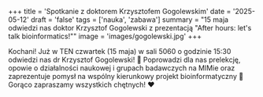+++
title = 'Spotkanie z doktorem Krzysztofem Gogolewskim'
date = '2025-05-12'
draft = 'false'
tags = ['nauka', 'zabawa']
summary = "15 maja odwiedzi nas doktor Krzysztof Gogolewski z prezentacją \"After hours: let's talk bioinformatics!\""
image = 'images/gogolewski.jpg'
+++

<!-- Tutaj START - cała treść posta -->

Kochani! Już w TEN czwartek (15 maja) w sali 5060 o godzinie 15:30 odwiedzi nas dr Krzysztof Gogolewski! 🤯 
Poprowadzi dla nas prelekcję, opowie o działalności naukowej i grupach badawczych na MIMie oraz zaprezentuje pomysł na wspólny kierunkowy projekt bioinformatyczny 👀
Gorąco zapraszamy wszystkich chętnych! ❤️
